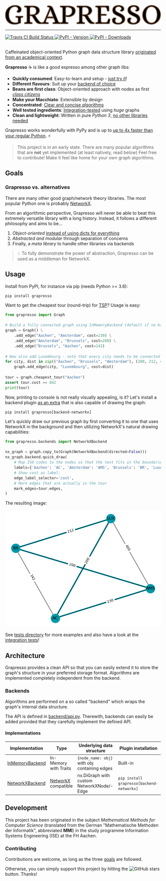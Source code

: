 <a href="https://git.io/grapresso" target="_blank">
    <img alt="Grapresso Logo" src="https://raw.githubusercontent.com/kdevo/grapresso/master/.github/logo.png" width="512" width="64">
</a>


---

<div align="left">
    <a href="https://travis-ci.org/kdevo/grapresso" target="_blank">
        <img alt="Travis CI Build Status" src="https://img.shields.io/travis/kdevo/grapresso?style=flat&color=6f4e37">
    </a>
    <a href="https://pypi.org/project/grapresso/" target="_blank">
        <img alt="PyPI - Version" src="https://img.shields.io/pypi/v/grapresso?color=6f4e37&style=flat">
    </a>
    <a href="https://pypi.org/project/grapresso/" target="_blank">
        <img alt="PyPI - Downloads" src="https://img.shields.io/pypi/dm/grapresso?color=6f4e37&style=flat">
    </a>
</div>
<br>

Caffeinated object-oriented Python graph data structure library [originated from an academical context](#Development).
 
**Grapresso** ☕ is like a good espresso among other graph libs:

- **Quickly consumed**: Easy-to-learn and setup - [just try it](#Usage)!
- **Different flavours**: Suit up your [backend of choice](#Backends)
- **Beans are first class**: Object-oriented approach with nodes as first [*class citizens*](https://github.com/kdevo/grapresso/blob/master/grapresso/components/node.py#L7)
- **Make your Macchiato**: Extensible by design
- **Concentrated**: [Clear and concise *algorithms*](https://github.com/kdevo/grapresso/blob/master/grapresso/components/graph.py#L117)
- **Well tested ingredients**: [Integration-tested](https://github.com/kdevo/grapresso-it) using *huge* graphs
- **Clean and lightweight**: Written in pure *Python 3*, 
[no other libraries needed](https://github.com/kdevo/grapresso/blob/master/setup.py#L25) 

Grapresso works wonderfully with PyPy and is up to [up to 4x faster than your regular Python](https://travis-ci.org/github/kdevo/grapresso/builds/704782062). ⚡ 
 
> This project is in an early state. There are many popular algorithms that are **not** yet implemented (at least natively, read below) 
> Feel free to contribute! Make it feel like home for your own graph algorithms. 


## Goals 
### Grapresso vs. alternatives

There are many other good graph/network theory libraries. 
The most popular Python one is probably [NetworkX](https://networkx.github.io/).

From an algorithmic perspective, Grapresso will never be able to beat this extremely versatile library with a long history.
Instead, it follows a different philosophy and aims to be...
1. *Object-oriented* 
[instead of using dicts for everything](https://networkx.github.io/documentation/stable/reference/introduction.html#data-structure)
2. *Abstracted and modular* through separation of concerns
3. Finally, a *meta library* to handle other libraries via backends 

> 💡 To fully demonstrate the power of abstraction, Grapresso can be used as a middleman for NetworkX.
 
## Usage

Install from PyPI, for instance via pip (needs Python >= 3.6):

```shell
pip install grapresso
```

Want to get the cheapest tour (round-trip) for [TSP](https://en.wikipedia.org/wiki/Travelling_salesman_problem)? Usage is easy:

```python
from grapresso import Graph

# Build a fully connected graph using InMemoryBackend (default if no backend is given):
graph = Graph() \
    .add_edge("Aachen", "Amsterdam", cost=230) \
    .add_edge("Amsterdam", "Brussels", cost=200) \
    .add_edge("Brussels", "Aachen", cost=142)

# Now also add Luxembourg - note that every city needs to be connected to it for the graph to stay fully connected:
for city, dist in zip(("Aachen", "Brussels", "Amsterdam"), (200, 212, 420)):
    graph.add_edge(city, "Luxembourg", cost=dist)

tour = graph.cheapest_tour("Aachen")
assert tour.cost == 842
print(tour)
```

Now, printing to console is not really visually appealing, is it?
Let's install a backend plugin 
[as an extra](https://setuptools.readthedocs.io/en/latest/setuptools.html#declaring-extras-optional-features-with-their-own-dependencies) 
that is also capable of drawing the graph:

```shell
pip install grapresso[backend-networkx]
```

Let's quickly draw our previous graph by first converting it to one that uses NetworkX in the background 
and then utilizing NetworkX's natural drawing capabilities:

```python
from grapresso.backends import NetworkXBackend

nx_graph = graph.copy_to(Graph(NetworkXBackend(directed=False)))
nx_graph.backend.quick_draw(
    # Map ISO codes to the nodes so that the text fits in the boundaries:
    labels={'Aachen': 'AC', 'Amsterdam': 'AMS', 'Brussels': 'BR', 'Luxembourg': 'LUX'},
    # Show cost as label:
    edge_label_selector='cost',
    # Mark edges that are actually in the tour
    mark_edges=tour.edges,
)
```

The resulting image:

![Plotted graph using NetworkX backend](.github/tsp.png)

See [tests directory](tests) for more examples and also have a look at the 
[integration tests](https://github.com/kdevo/grapresso-it/blob/master/tests/perf/test_algorithm_integration.py)!

## Architecture

Grapresso provides a clean API so that you can easily extend it to store the graph's structure in your preferred storage format.
Algorithms are implemented completely independent from the backend.

### Backends
Algorithms are performed on a so called "backend" which wraps the graph's internal data structure.

The API is defined in [backend/api.py](grapresso/backends/api.py). Therewith, backends can easily be added provided that they carefully implement the defined API.

#### Implementations
Implementation                                           | Type                                                  | Underlying data structure                                            | Plugin installation 
-------------------------------------------------------- | ----------------------------------------------------- | -------------------------------------------------------------------- | ------
[InMemoryBackend](/grapresso/backends/memory.py)          | In-Memory with Traits                                 | `{node_name: obj}` with obj containing edges                        | Built-in 
[NetworkXBackend](/grapresso/backends/networkx.py)        | [NetworkX](https://networkx.github.io/) compatible    | nx.DiGraph with custom NetworkXNode/-Edge                           | `pip install grapresso[backend-networkx]`

## Development

This project has been originated in the subject *Mathematical Methods for Computer Science* (translated from the German "Mathematische Methoden der Informatik", abbreviated **MMI**) 
in the study programme Information Systems Engineering (ISE) at the FH Aachen.

### Contributing

Contributions are welcome, as long as the three [goals](#Goals) are followed.

Otherwise, you can simply support this project by hitting the ![GitHub stars](https://img.shields.io/github/stars/kdevo/grapresso?style=social) button.
Thanks!